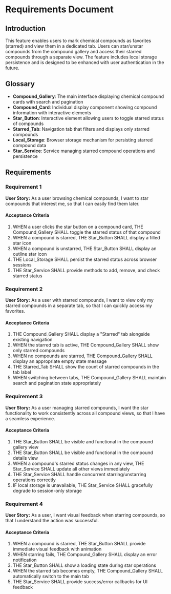 # Requirements Document

## Introduction

This feature enables users to mark chemical compounds as favorites (starred) and view them in a dedicated tab. Users can star/unstar compounds from the compound gallery and access their starred compounds through a separate view. The feature includes local storage persistence and is designed to be enhanced with user authentication in the future.

## Glossary

- **Compound_Gallery**: The main interface displaying chemical compound cards with search and pagination
- **Compound_Card**: Individual display component showing compound information with interactive elements
- **Star_Button**: Interactive element allowing users to toggle starred status of compounds
- **Starred_Tab**: Navigation tab that filters and displays only starred compounds
- **Local_Storage**: Browser storage mechanism for persisting starred compound data
- **Star_Service**: Service managing starred compound operations and persistence

## Requirements

### Requirement 1

**User Story:** As a user browsing chemical compounds, I want to star compounds that interest me, so that I can easily find them later.

#### Acceptance Criteria

1. WHEN a user clicks the star button on a compound card, THE Compound_Gallery SHALL toggle the starred status of that compound
2. WHEN a compound is starred, THE Star_Button SHALL display a filled star icon
3. WHEN a compound is unstarred, THE Star_Button SHALL display an outline star icon
4. THE Local_Storage SHALL persist the starred status across browser sessions
5. THE Star_Service SHALL provide methods to add, remove, and check starred status

### Requirement 2

**User Story:** As a user with starred compounds, I want to view only my starred compounds in a separate tab, so that I can quickly access my favorites.

#### Acceptance Criteria

1. THE Compound_Gallery SHALL display a "Starred" tab alongside existing navigation
2. WHEN the starred tab is active, THE Compound_Gallery SHALL show only starred compounds
3. WHEN no compounds are starred, THE Compound_Gallery SHALL display an appropriate empty state message
4. THE Starred_Tab SHALL show the count of starred compounds in the tab label
5. WHEN switching between tabs, THE Compound_Gallery SHALL maintain search and pagination state appropriately

### Requirement 3

**User Story:** As a user managing starred compounds, I want the star functionality to work consistently across all compound views, so that I have a seamless experience.

#### Acceptance Criteria

1. THE Star_Button SHALL be visible and functional in the compound gallery view
2. THE Star_Button SHALL be visible and functional in the compound details view
3. WHEN a compound's starred status changes in any view, THE Star_Service SHALL update all other views immediately
4. THE Star_Service SHALL handle concurrent starring/unstarring operations correctly
5. IF local storage is unavailable, THE Star_Service SHALL gracefully degrade to session-only storage

### Requirement 4

**User Story:** As a user, I want visual feedback when starring compounds, so that I understand the action was successful.

#### Acceptance Criteria

1. WHEN a compound is starred, THE Star_Button SHALL provide immediate visual feedback with animation
2. WHEN starring fails, THE Compound_Gallery SHALL display an error notification
3. THE Star_Button SHALL show a loading state during star operations
4. WHEN the starred tab becomes empty, THE Compound_Gallery SHALL automatically switch to the main tab
5. THE Star_Service SHALL provide success/error callbacks for UI feedback